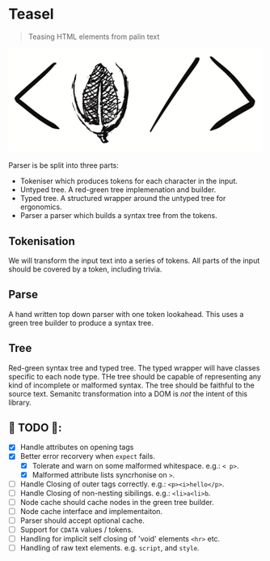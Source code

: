 # Teasel

> Teasing HTML elements from palin text

![Logo](assets/logo.png)

Parser is be split into three parts:

 * Tokeniser which produces tokens for each character in the input.
 * Untyped tree. A red-green tree implemenation and builder.
 * Typed tree. A structured wrapper around the untyped tree for ergonomics.
 * Parser a parser which builds a syntax tree from the tokens.

## Tokenisation

We will transform the input text into a series of tokens. All parts of the input
should be covered by a token, including trivia.

## Parse

A hand written top down parser with one token lookahead. This uses a green tree
builder to produce a syntax tree.

## Tree

Red-green syntax tree and typed tree. The typed wrapper will have classes
specific to each node type. THe tree should be capable of representing any kind
of incomplete or malformed syntax. The tree should be faithful to the source
text. Semanitc transformation into a DOM is _not_ the intent of this library.

## 🐲 TODO 🐲:

 * [x] Handle attributes on opening tags
 * [x] Better error recorvery when `expect` fails.
   * [x] Tolerate and warn on some malformed whitespace. e.g.: `< p>`.
   * [x] Malformed attribute lists syncrhonise on `>`.
 * [ ] Handle Closing of outer tags correctly. e.g.: `<p><i>hello</p>`.
 * [ ] Handle Closing of non-nesting sibilings. e.g.: `<li>a<li>b`.
 * [ ] Node cache should cache nodes in the green tree builder.
  * [ ] Node cache interface and implementaiton.
  * [ ] Parser should accept optional cache.
 * [ ] Support for `CDATA` values / tokens.
 * [ ] Handling for implicit self closing of 'void' elements `<hr>` etc.
 * [ ] Handling of raw text elements. e.g. `script`, and `style`.
